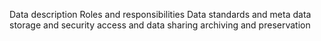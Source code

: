 Data description
Roles and responsibilities
Data standards and meta data
storage and security
access and data sharing
archiving and preservation
